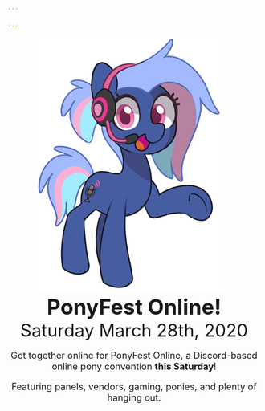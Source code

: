 ```yaml
---

---
```

<style type="text/css">
.discord-box {
	margin-left: auto;
	margin-right: auto;
	width: 480px;
	max-width: 90vw;
	border: 1px solid #aebbea;
	background-color: #dbe1f5;
	border-radius: 5px;
	padding: 10px;
	text-align: center;
}

p {
	font-size: 1.3em;
}

.vendors h2 {
	margin-top: 0;
}

.vendors p:last-child {
	margin-bottom: 0;
}
</style>
<div style="display: flex; flex-wrap: wrap;">
	<div style="text-align: center; flex-grow: 1;"><img style="padding-right: 20px;" src="/images/mascot.png"></div>
	<div style="display: flex; flex-direction: column; justify-content: space-around; text-align: center; flex-grow: 1; width: 500px;">
		<div>
			<h1 style="font-size: 3em; margin: 0;">PonyFest Online!</h1>
			<p style="font-size: 2.5em; margin: 0;">Saturday March 28th, 2020</p>
		</div>
		<div>
			<p>Get together online for PonyFest Online, a Discord-based online pony convention <strong>this Saturday</strong>!</p>
			<p>Featuring panels, vendors, gaming, ponies, and plenty of hanging out.</p>
		</div>
<!-- 		<div class="discord-box">
			<p style="font-weight: bold;">Pick up your badge here!</p>
			<p><a href="https://discord.gg/" class="discord" style="height: 100px; width: 300px;"></a><br><span id="onlineSpan" style="font-weight: normal;"></span></p>
		</div>
	</div> -->
</div>

<!-- <script type="text/javascript">
var onlineSpan = document.getElementById('onlineSpan');
if (window.fetch) {
	async function update() {
		let result = await fetch("https://discordapp.com/api/guilds/690991376514547754/widget.json");
		let json = await result.json()
		let online = json['presence_count'];
		if (online) {
			onlineSpan.innerHTML =  ""+online + ' online now!';
		}
	}
	update();
	setTimeout(update, 60000);
}
</script> -->